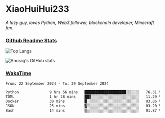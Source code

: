 # XiaoHuiHui233

*A lazy guy, loves Python, Web3 follower, blockchain developer, Minecraft fan.*

### [Github Readme Stats](https://github.com/anuraghazra/github-readme-stats)

![Top Langs](https://github-readme-stats.vercel.app/api/top-langs/?username=XiaoHuiHui233&layout=compact&theme=github_dark)

![Anurag's GitHub stats](https://github-readme-stats.vercel.app/api?username=XiaoHuiHui233&show_icons=true&theme=github_dark)

### [WakaTime](https://wakatime.com)

<!--START_SECTION:waka-->

```txt
From: 22 September 2024 - To: 29 September 2024

Python              9 hrs 56 mins   ███████████████████░░░░░░   76.31 %
TOML                1 hr 28 mins    ██▓░░░░░░░░░░░░░░░░░░░░░░   11.29 %
Docker              30 mins         █░░░░░░░░░░░░░░░░░░░░░░░░   03.86 %
JSON                25 mins         ▓░░░░░░░░░░░░░░░░░░░░░░░░   03.20 %
Bash                14 mins         ▒░░░░░░░░░░░░░░░░░░░░░░░░   01.87 %
```

<!--END_SECTION:waka-->
